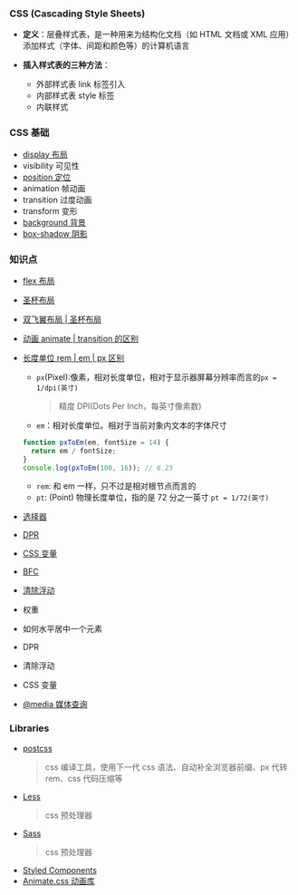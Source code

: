 ### CSS (Cascading Style Sheets)

- **定义**：层叠样式表，是一种用来为结构化文档（如 HTML 文档或 XML 应用）添加样式（字体、间距和颜色等）的计算机语言

- **插入样式表的三种方法**：
  - 外部样式表 link 标签引入
  - 内部样式表 style 标签
  - 内联样式

### CSS 基础

- [display 布局](./display/index.md)
- visibility 可见性
- [position 定位](./postion/index.md)
- animation 帧动画
- transition 过度动画
- transform 变形
- [background 背景](./basic/background/index.md)
- [box-shadow 阴影](./basic/box-shadow/index.md)

### 知识点

- [flex 布局](./Flex/index.md)
- [圣杯布局](./layouts/1.html)
- [双飞翼布局 | 圣杯布局]()
- [动画 animate | transition 的区别]()
- [长度单位 rem | em | px 区别]()

  - `px`(Pixel):像素，相对长度单位，相对于显示器屏幕分辨率而言的`px = 1/dpi(英寸)`
    > 精度 DPI(Dots Per Inch，每英寸像素数)
  - `em`：相对长度单位。相对于当前对象内文本的字体尺寸

  ```js
  function pxToEm(em, fontSize = 14) {
    return em / fontSize;
  }
  console.log(pxToEm(100, 16)); // 6.25
  ```

  - `rem`: 和 em 一样，只不过是相对根节点而言的
  - `pt`: (Point) 物理长度单位，指的是 72 分之一英寸 `pt = 1/72(英寸)`

- [选择器](https://www.runoob.com/cssref/css-selectors.html)
- [DPR]()
- [CSS 变量]()
- [BFC](./BFC.md)
- [清除浮动](./BFC/clear-both.html)
- 权重
- 如何水平居中一个元素
- DPR
- 清除浮动
- CSS 变量
- [@media 媒体查询](./media/index.md)

### Libraries

- [postcss]()
  > css 编译工具，使用下一代 css 语法、自动补全浏览器前缀、px 代转 rem、css 代码压缩等
- [Less]()
  > css 预处理器
- [Sass]()
  > css 预处理器
- [Styled Components]()
- [Animate.css 动画库](https://www.jq22.com/yanshi819)


